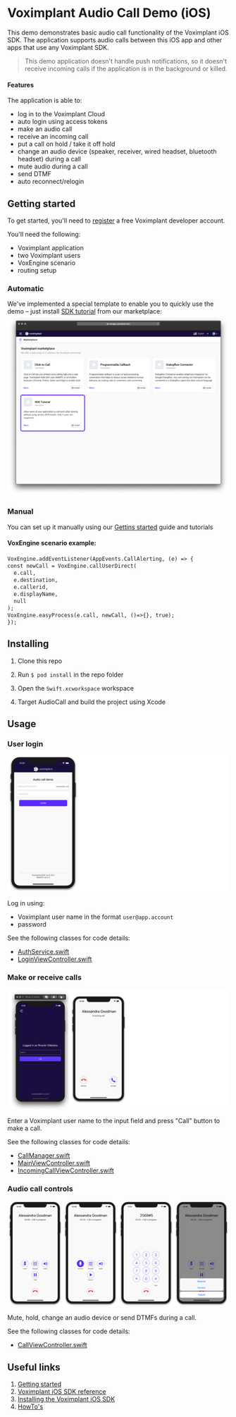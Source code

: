 # Voximplant Audio Call Demo (iOS)

This demo demonstrates basic audio call functionality of the Voximplant iOS SDK. The application supports audio calls between this iOS app and other apps that use any Voximplant SDK.

> This demo application doesn't handle push notifications, so it doesn't receive incoming calls if the application is in the background or killed.

#### Features
The application is able to:
- log in to the Voximplant Cloud
- auto login using access tokens
- make an audio call
- receive an incoming call
- put a call on hold / take it off hold
- change an audio device (speaker, receiver, wired headset, bluetooth headset) during a call
- mute audio during a call
- send DTMF
- auto reconnect/relogin


## Getting started

To get started, you'll need to [register](https://manage.voximplant.com/auth/sign_up) a free Voximplant developer account.

You'll need the following:
- Voximplant application
- two Voximplant users
- VoxEngine scenario
- routing setup

### Automatic
We've implemented a special template to enable you to quickly use the demo – just 
install [SDK tutorial](https://manage.voximplant.com/marketplace/sdk_tutorial) from our marketplace:
![marketplace](Screenshots/market.png)

### Manual

You can set up it manually using our [Gettins started](https://voximplant.com/docs/introduction) guide and tutorials

#### VoxEngine scenario example:
  ```
  VoxEngine.addEventListener(AppEvents.CallAlerting, (e) => {
  const newCall = VoxEngine.callUserDirect(
    e.call, 
    e.destination,
    e.callerid,
    e.displayName,
    null
  );
  VoxEngine.easyProcess(e.call, newCall, ()=>{}, true);
  });
  ```

## Installing

1. Clone this repo 

1. Run `$ pod install` in the repo folder

1. Open the `Swift.xcworkspace` workspace

1. Target AudioCall and build the project using Xcode

## Usage

### User login
![login](Screenshots/login.png)

Log in using:
* Voximplant user name in the format `user@app.account`
* password

See the following classes for code details:
- [AuthService.swift](AuthService.swift)
- [LoginViewController.swift](UI/Controllers/LoginViewController.swift)

### Make or receive calls
![call](Screenshots/call.png)

Enter a Voximplant user name to the input field and press "Call" button to make a call.

See the following classes for code details:
- [CallManager.swift](CallManager.swift)
- [MainViewController.swift](UI/Controllers/MainViewController.swift)
- [IncomingCallViewController.swift](UI/Controllers/IncomingCallViewController.swift)

### Audio call controls
![inCall](Screenshots/inCall.png)

Mute, hold, change an audio device or send DTMFs during a call.

See the following classes for code details:
- [CallViewController.swift](UI/Controllers/CallViewController.swift)
  

## Useful links
1. [Getting started](https://voximplant.com/docs/introduction)
2. [Voximplant iOS SDK reference](https://voximplant.com/docs/references/iossdk)
3. [Installing the Voximplant iOS SDK](https://voximplant.com/docs/introduction/integration/adding_sdks/installing/ios_sdk)
4. [HowTo's](https://voximplant.com/docs/howtos) 
